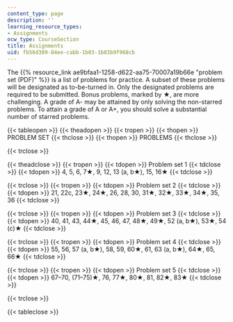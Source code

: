 ```yaml
---
content_type: page
description: ''
learning_resource_types:
- Assignments
ocw_type: CourseSection
title: Assignments
uid: fb56d309-84ee-cabb-1b03-1b83b9f968cb
---
```


The {{% resource_link ae9bfaa1-1258-d622-aa75-70007a19b66e "problem set (PDF)" %}} is a list of problems for practice. A subset of these problems will be designated as to-be-turned in. Only the designated problems are required to be submitted. Bonus problems, marked by ★, are more challenging. A grade of A- may be attained by only solving the non-starred problems. To attain a grade of A or A+, you should solve a substantial number of starred problems.

{{< tableopen >}}
{{< theadopen >}}
{{< tropen >}}
{{< thopen >}}
PROBLEM SET
{{< thclose >}}
{{< thopen >}}
PROBLEMS
{{< thclose >}}

{{< trclose >}}

{{< theadclose >}}
{{< tropen >}}
{{< tdopen >}}
Problem set 1
{{< tdclose >}}
{{< tdopen >}}
4, 5, 6, 7★, 9, 12, 13 (a, b★), 15, 16★
{{< tdclose >}}

{{< trclose >}}
{{< tropen >}}
{{< tdopen >}}
Problem set 2
{{< tdclose >}}
{{< tdopen >}}
21, 22c, 23★, 24★, 26, 28, 30, 31★, 32★, 33★, 34★, 35, 36
{{< tdclose >}}

{{< trclose >}}
{{< tropen >}}
{{< tdopen >}}
Problem set 3
{{< tdclose >}}
{{< tdopen >}}
40, 41, 43, 44★, 45, 46, 47, 48★, 49★, 52 (a, b★), 53★, 54 (c)★
{{< tdclose >}}

{{< trclose >}}
{{< tropen >}}
{{< tdopen >}}
Problem set 4
{{< tdclose >}}
{{< tdopen >}}
55, 56, 57 (a, b★), 58, 59, 60★, 61, 63 (a, b★), 64★, 65, 66★
{{< tdclose >}}

{{< trclose >}}
{{< tropen >}}
{{< tdopen >}}
Problem set 5
{{< tdclose >}}
{{< tdopen >}}
67–70, (71–75)★, 76, 77★, 80★, 81, 82★, 83★
{{< tdclose >}}

{{< trclose >}}

{{< tableclose >}}